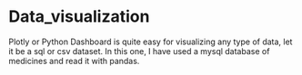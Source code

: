 # Data_visualization 
Plotly or Python Dashboard is quite easy for visualizing any type of data, let it be a sql or csv dataset. In this one, I have used a mysql database of medicines and read it with pandas.  
